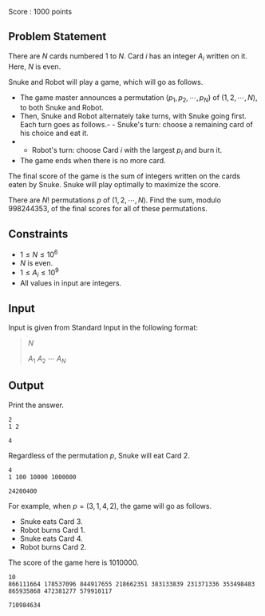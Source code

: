 Score : $1000$ points

## Problem Statement

There are $N$ cards numbered $1$ to $N$. Card $i$ has an integer $A_i$ written on it.
Here, $N$ is even.

Snuke and Robot will play a game, which will go as follows.

- The game master announces a permutation $(p_1,p_2,\cdots,p_N)$ of $(1,2,\cdots,N)$, to both Snuke and Robot.
- Then, Snuke and Robot alternately take turns, with Snuke going first.
Each turn goes as follows.-   - Snuke's turn: choose a remaining card of his choice and eat it.
-   - Robot's turn: choose Card $i$ with the largest $p_i$ and burn it.
- The game ends when there is no more card.

The final score of the game is the sum of integers written on the cards eaten by Snuke.
Snuke will play optimally to maximize the score.

There are $N!$ permutations $p$ of $(1,2,\cdots,N)$. Find the sum, modulo $998244353$, of the final scores for all of these permutations.

## Constraints

- $1 \leq N \leq 10^6$
- $N$ is even.
- $1 \leq A_i \leq 10^9$
- All values in input are integers.

## Input

Input is given from Standard Input in the following format:

> $N$
> 
> $A_1$ $A_2$ $\cdots$ $A_N$

## Output

Print the answer.

```input1
2
1 2
```

```output1
4
```

Regardless of the permutation $p$, Snuke will eat Card $2$.

```input2
4
1 100 10000 1000000
```

```output2
24200400
```

For example, when $p=(3,1,4,2)$, the game will go as follows.

- Snuke eats Card $3$.
- Robot burns Card $1$.
- Snuke eats Card $4$.
- Robot burns Card $2$.

The score of the game here is $1010000$.

```input3
10
866111664 178537096 844917655 218662351 383133839 231371336 353498483 865935868 472381277 579910117
```

```output3
710984634
```